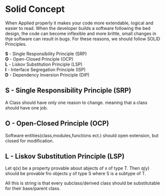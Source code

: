 # Solid Concept

When Applied properly it makes your code more extendable, logical and easier to read. When the developer builds a software following the bed design, the code can become inflexible and more brittle, small changes in thje software can result in bugs. For these reasons, we should follow SOLID Principles.

**S** - Single Responsibility Principle (SRP)<br>
**O** - Open-Closed Principle (OCP)<br>
**L** - Liskov Substitution Principle (LSP)<br>
**I** - Interface Segregation Principle (ISP)<br>
**D** - Dependency Inversion Principle (DIP)<br>

## **S** - Single Responsibility Principle (SRP)
A Class should have only one reason to change. meaning that a class should have one job.

## **O** - Open-Closed Principle (OCP)
Software entities(class,modules,functions ect.) should open extension, but closed for modification.

## **L** - Liskov Substitution Principle (LSP)
Let q(x) be a property provable about abjects of x of type T. Then q(y) should be provable fro objects y of type S where S is a subtype of T.

All this is string is that every subclass/derived class should be substitutable for their base/parent class.
